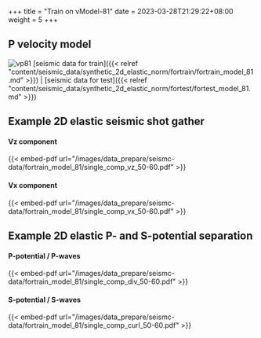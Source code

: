 +++
title = "Train on vModel-81"
date =  2023-03-28T21:29:22+08:00
weight = 5
+++

## P velocity model

![vp81](/images/data_prepare/velocity-model/vp_81.svg?width=40pc) 
[seismic data for train]({{< relref "content/seismic_data/synthetic_2d_elastic_norm/fortrain/fortrain_model_81.md" >}}) | 
[seismic data for test]({{< relref "content/seismic_data/synthetic_2d_elastic_norm/fortest/fortest_model_81.md" >}})
## Example 2D elastic seismic shot gather

#### Vz component
{{< embed-pdf url="/images/data_prepare/seismc-data/fortrain_model_81/single_comp_vz_50-60.pdf" >}}

#### Vx component
{{< embed-pdf url="/images/data_prepare/seismc-data/fortrain_model_81/single_comp_vx_50-60.pdf" >}}

## Example 2D elastic P- and S-potential separation


#### P-potential / P-waves 
{{< embed-pdf url="/images/data_prepare/seismc-data/fortrain_model_81/single_comp_div_50-60.pdf" >}}


#### S-potential / S-waves 
{{< embed-pdf url="/images/data_prepare/seismc-data/fortrain_model_81/single_comp_curl_50-60.pdf" >}}


